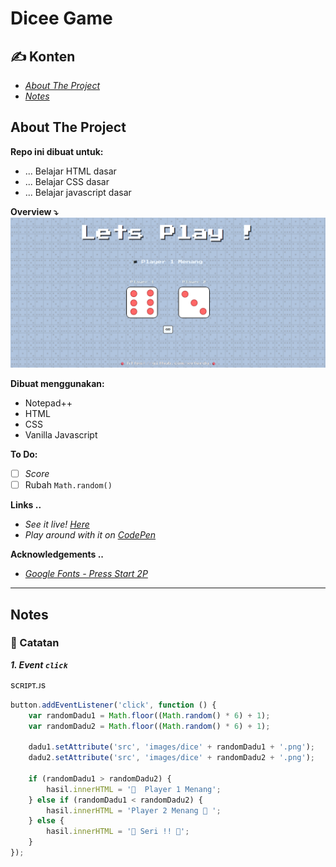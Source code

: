 # Dicee Game
## :writing_hand: Konten
- _[About The Project](#about-the-project)_
- _[Notes](#notes)_

## About The Project
**Repo ini dibuat untuk:**
- ... Belajar HTML dasar
- ... Belajar CSS dasar
- ... Belajar javascript dasar

**Overview :arrow_heading_down:**
<img src="images/overview.png">

**Dibuat menggunakan:**
- Notepad++
- HTML
- CSS
- Vanilla Javascript

**To Do:**
- [ ] _Score_
- [ ] Rubah `Math.random()`

**Links ..** 
- _See it live! <a href="https://xvferdy.github.io/dicee-game/" target="_blank">Here</a>_
- _Play around with it on <a href="https://codepen.io/xvferdy/pen/mgobPr" target="_blank">CodePen</a>_
    
**Acknowledgements ..**
- _[Google Fonts - Press Start 2P](https://fonts.google.com/)_

- - -

## Notes
### :closed_book: Catatan
**_1. Event `click`_** 

sᴄʀɪᴘᴛ.ᴊs
```javascript
button.addEventListener('click', function () {
    var randomDadu1 = Math.floor((Math.random() * 6) + 1);
    var randomDadu2 = Math.floor((Math.random() * 6) + 1);

    dadu1.setAttribute('src', 'images/dice' + randomDadu1 + '.png');
    dadu2.setAttribute('src', 'images/dice' + randomDadu2 + '.png');

    if (randomDadu1 > randomDadu2) {
        hasil.innerHTML = '🏴  Player 1 Menang';
    } else if (randomDadu1 < randomDadu2) {
        hasil.innerHTML = 'Player 2 Menang 🏴 ';
    } else {
        hasil.innerHTML = '🚩 Seri !! 🚩';
    }
});
```
